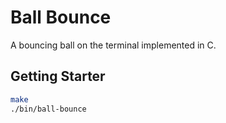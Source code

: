 # Ball Bounce

A bouncing ball on the terminal implemented in C.

## Getting Starter

```bash
make
./bin/ball-bounce
```
